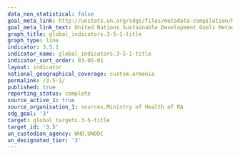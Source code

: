 ```yaml
---
data_non_statistical: false
goal_meta_link: http://unstats.un.org/sdgs/files/metadata-compilation/Metadata-Goal-3.pdf
goal_meta_link_text: United Nations Sustainable Development Goals Metadata (pdf 865kB)
graph_title: global_indicators.3-5-1-title
graph_type: line
indicator: 3.5.1
indicator_name: global_indicators.3-5-1-title
indicator_sort_order: 03-05-01
layout: indicator
national_geographical_coverage: custom.armenia
permalink: /3-5-1/
published: true
reporting_status: complete
source_active_1: true
source_organisation_1: sources.Ministry of Health of RA
sdg_goal: '3'
target: global_targets.3-5-title
target_id: '3.5'
un_custodian_agency: WHO,UNODC
un_designated_tier: '3'
---
```

